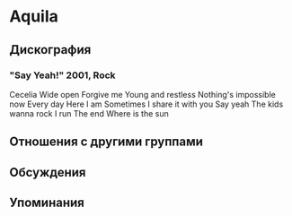 # Aquila



## Дискография

### "Say Yeah!" 2001, Rock

Cecelia
Wide open
Forgive me
Young and restless
Nothing's impossible now
Every day
Here I am
Sometimes
I share it with you
Say yeah
The kids wanna rock
I run
The end
Where is the sun
 


## Отношения с другими группами


## Обсуждения


## Упоминания

